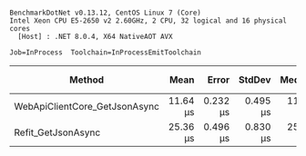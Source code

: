 ```

BenchmarkDotNet v0.13.12, CentOS Linux 7 (Core)
Intel Xeon CPU E5-2650 v2 2.60GHz, 2 CPU, 32 logical and 16 physical cores
  [Host] : .NET 8.0.4, X64 NativeAOT AVX

Job=InProcess  Toolchain=InProcessEmitToolchain  

```
| Method                        | Mean     | Error    | StdDev   | Median   | Ratio | RatioSD | Gen0   | Allocated | Alloc Ratio |
|------------------------------ |---------:|---------:|---------:|---------:|------:|--------:|-------:|----------:|------------:|
| WebApiClientCore_GetJsonAsync | 11.64 μs | 0.232 μs | 0.495 μs | 11.44 μs |  1.00 |    0.00 | 0.4120 |    4.3 KB |        1.00 |
| Refit_GetJsonAsync            | 25.36 μs | 0.496 μs | 0.830 μs | 25.03 μs |  2.19 |    0.13 | 0.5493 |   5.67 KB |        1.32 |
